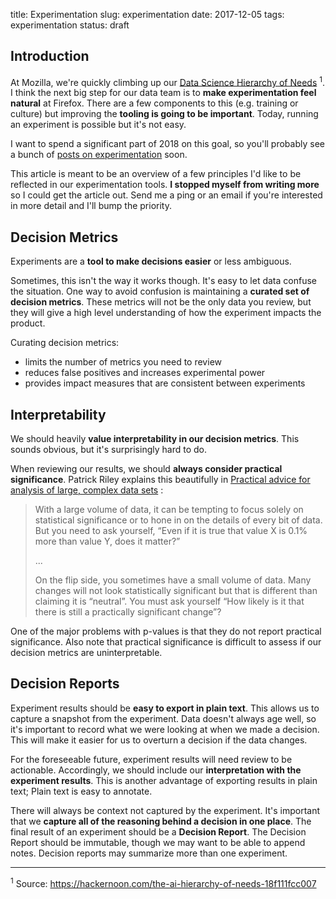 title: Experimentation
slug: experimentation
date: 2017-12-05
tags: experimentation
status: draft


## Introduction

At Mozilla,
we're quickly climbing up our
[Data Science Hierarchy of Needs](https://cdn-images-1.medium.com/max/1600/1*7IMev5xslc9FLxr9hHhpFw.png)
<sup>1</sup>.
I think the next big step for our data team
is to **make experimentation feel natural** at Firefox.
There are a few components to this (e.g. training or culture)
but improving the **tooling is going to be important**.
Today, running an experiment is possible but it's not easy.

I want to spend a significant part of 2018 on this goal,
so you'll probably see a bunch of
[posts on experimentation](/tag/experimentation.html)
soon.

This article is meant to be an overview of
a few principles I'd like to be reflected in our experimentation tools.
**I stopped myself from writing more** so I could get the article out.
Send me a ping or an email if you're interested in more detail
and I'll bump the priority.

## Decision Metrics

Experiments are a **tool to make decisions easier** or less ambiguous.

Sometimes, this isn't the way it works though.
It's easy to let data confuse the situation.
One way to avoid confusion is maintaining a **curated set of decision metrics**.
These metrics will not be the only data you review,
but they will give a high level understanding of how the experiment impacts the product.

Curating decision metrics:

* limits the number of metrics you need to review
* reduces false positives and increases experimental power
* provides impact measures that are consistent between experiments

<!---
TODO: Post on curating decision metrics

Comment on the above bullets and how to use supplementary metrics.
E.g. maybe URIs is neutral, but your custom metric shows big changes. That's fine
-->

## Interpretability

We should heavily **value interpretability in our decision metrics**.
This sounds obvious, but it's surprisingly hard to do.

When reviewing our results, we should **always consider practical significance**.
Patrick Riley explains this beautifully in
[Practical advice for analysis of large, complex data sets](http://www.unofficialgoogledatascience.com/2016/10/practical-advice-for-analysis-of-large.html)
:

>  With a large volume of data,
>  it can be tempting to focus solely on statistical significance
>  or to hone in on the details of every bit of data.
>  But you need to ask yourself,
>  “Even if it is true that value X is 0.1% more than value Y, does it matter?”
>
>  ...
>
>  On the flip side, you sometimes have a small volume of data.
>  Many changes will not look statistically significant but that is different than claiming it is “neutral”.
>  You must ask yourself 
>  “How likely is it that there is still a practically significant change”? 

One of the major problems with p-values
is that they do not report practical significance.
Also note that practical significance is difficult to assess
if our decision metrics are uninterpretable.

<!---
TODO: Post: We should probably step away from histograms for this reason. 
-->

## Decision Reports

Experiment results should be **easy to export in plain text**.
This allows us to capture a snapshot from the experiment.
Data doesn't always age well,
so it's important to record what we were looking at when we made a decision.
This will make it easier for us to overturn a decision if the data changes.

For the foreseeable future,
experiment results will need review to be actionable.
Accordingly, we should include our
**interpretation with the experiment results**.
This is another advantage of exporting results in plain text;
Plain text is easy to annotate.

There will always be context not captured by the experiment.
It's important that we 
**capture all of the reasoning behind a decision in one place**.
The final result of an experiment should be a **Decision Report**.
The Decision Report should be immutable,
though we may want to be able to append notes.
Decision reports may summarize more than one experiment.

<!---
TODO: post Experimental decisions should be consistent

We need to look at a consistent set of metrics.

E.g. the launch/unlaunch loop.

Not included here because it's more of a culture thing
when looked at as an addition to these changes.
-->
---

<sup>1</sup> Source: https://hackernoon.com/the-ai-hierarchy-of-needs-18f111fcc007

